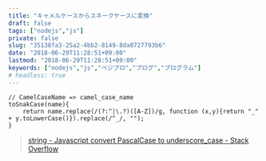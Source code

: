 ```yaml
---
title: "キャメルケースからスネークケースに変換"
draft: false
tags: ["nodejs","js"]
private: false
slug: "35138fa3-25a2-4bb2-8149-8da0727793b6"
date: "2018-06-29T11:28:51+09:00"
lastmod: "2018-06-29T11:28:51+09:00"
keywords: ["nodejs","js","ベジプロ","プログ","プログラム"]
# headless: true
---
```


```
// CamelCaseName => camel_case_name
toSnakCase(name){
	return name.replace(/(?:^|\.?)([A-Z])/g, function (x,y){return "_" + y.toLowerCase()}).replace(/^_/, "");
}
```

> [string - Javascript convert PascalCase to underscore_case - Stack Overflow](https://stackoverflow.com/questions/30521224/javascript-convert-pascalcase-to-underscore-case)
